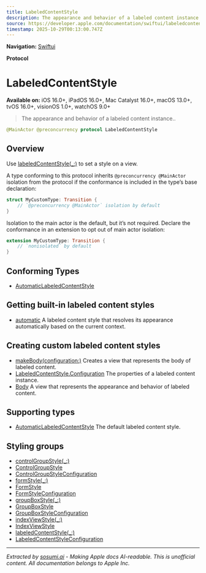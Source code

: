 ```yaml
---
title: LabeledContentStyle
description: The appearance and behavior of a labeled content instance..
source: https://developer.apple.com/documentation/swiftui/labeledcontentstyle
timestamp: 2025-10-29T00:13:00.747Z
---
```


**Navigation:** [Swiftui](/documentation/swiftui)

**Protocol**

# LabeledContentStyle

**Available on:** iOS 16.0+, iPadOS 16.0+, Mac Catalyst 16.0+, macOS 13.0+, tvOS 16.0+, visionOS 1.0+, watchOS 9.0+

> The appearance and behavior of a labeled content instance..

```swift
@MainActor @preconcurrency protocol LabeledContentStyle
```

## Overview

Use [labeledContentStyle(_:)](/documentation/swiftui/view/labeledcontentstyle(_:)) to set a style on a view.

A type conforming to this protocol inherits `@preconcurrency @MainActor` isolation from the protocol if the conformance is included in the type’s base declaration:

```swift
struct MyCustomType: Transition {
    // `@preconcurrency @MainActor` isolation by default
}
```

Isolation to the main actor is the default, but it’s not required. Declare the conformance in an extension to opt out of main actor isolation:

```swift
extension MyCustomType: Transition {
    // `nonisolated` by default
}
```

## Conforming Types

- [AutomaticLabeledContentStyle](/documentation/swiftui/automaticlabeledcontentstyle)

## Getting built-in labeled content styles

- [automatic](/documentation/swiftui/labeledcontentstyle/automatic) A labeled content style that resolves its appearance automatically based on the current context.

## Creating custom labeled content styles

- [makeBody(configuration:)](/documentation/swiftui/labeledcontentstyle/makebody(configuration:)) Creates a view that represents the body of labeled content.
- [LabeledContentStyle.Configuration](/documentation/swiftui/labeledcontentstyle/configuration) The properties of a labeled content instance.
- [Body](/documentation/swiftui/labeledcontentstyle/body) A view that represents the appearance and behavior of labeled content.

## Supporting types

- [AutomaticLabeledContentStyle](/documentation/swiftui/automaticlabeledcontentstyle) The default labeled content style.

## Styling groups

- [controlGroupStyle(_:)](/documentation/swiftui/view/controlgroupstyle(_:))
- [ControlGroupStyle](/documentation/swiftui/controlgroupstyle)
- [ControlGroupStyleConfiguration](/documentation/swiftui/controlgroupstyleconfiguration)
- [formStyle(_:)](/documentation/swiftui/view/formstyle(_:))
- [FormStyle](/documentation/swiftui/formstyle)
- [FormStyleConfiguration](/documentation/swiftui/formstyleconfiguration)
- [groupBoxStyle(_:)](/documentation/swiftui/view/groupboxstyle(_:))
- [GroupBoxStyle](/documentation/swiftui/groupboxstyle)
- [GroupBoxStyleConfiguration](/documentation/swiftui/groupboxstyleconfiguration)
- [indexViewStyle(_:)](/documentation/swiftui/view/indexviewstyle(_:))
- [IndexViewStyle](/documentation/swiftui/indexviewstyle)
- [labeledContentStyle(_:)](/documentation/swiftui/view/labeledcontentstyle(_:))
- [LabeledContentStyleConfiguration](/documentation/swiftui/labeledcontentstyleconfiguration)

---

*Extracted by [sosumi.ai](https://sosumi.ai) - Making Apple docs AI-readable.*
*This is unofficial content. All documentation belongs to Apple Inc.*
